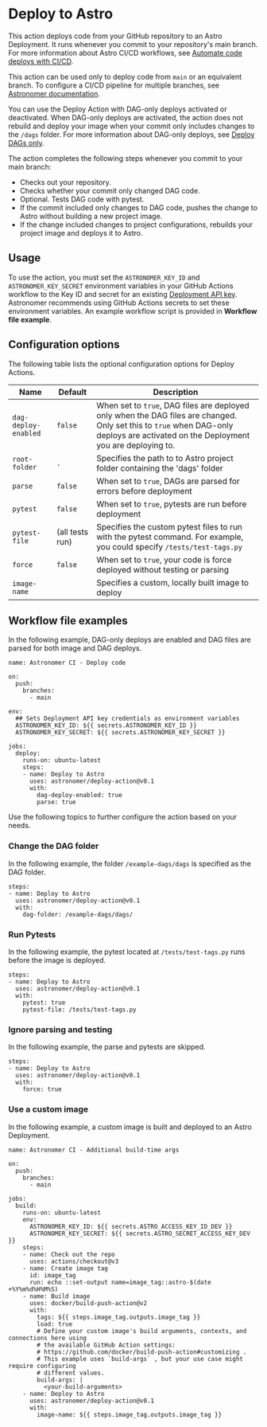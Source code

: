 # Deploy to Astro
This action deploys code from your GitHub repository to an Astro Deployment. It runs whenever you commit to your repository's main branch. For more information about Astro CI/CD workflows, see [Automate code deploys with CI/CD](https://docs.astronomer.io/astro/ci-cd).

This action can be used only to deploy code from `main` or an equivalent branch. To configure a CI/CD pipeline for multiple branches, see [Astronomer documentation](https://docs.astronomer.io/astro/ci-cd?tab=multiple%20branch#github-actions-dag-based-deploy). 

You can use the Deploy Action with DAG-only deploys activated or deactivated. When DAG-only deploys are activated, the action does not rebuild and deploy your image when your commit only includes changes to the `/dags` folder. For more information about DAG-only deploys, see [Deploy DAGs only](https://docs.astronomer.io/astro/deploy-code#deploy-dags-only).

The action completes the following steps whenever you commit to your main branch:

- Checks out your repository.
- Checks whether your commit only changed DAG code.
- Optional. Tests DAG code with pytest.
- If the commit included only changes to DAG code, pushes the change to Astro without building a new project image.
- If the change included changes to project configurations, rebuilds your project image and deploys it to Astro.

## Usage

To use the action, you must set the `ASTRONOMER_KEY_ID` and `ASTRONOMER_KEY_SECRET` environment variables in your GitHub Actions workflow to the Key ID and secret for an existing [Deployment API key](https://docs.astronomer.io/astro/api-keys). Astronomer recommends using GitHub Actions secrets to set these environment variables. An example workflow script is provided in **Workflow file example**. 

## Configuration options

The following table lists the optional configuration options for Deploy Actions.

| Name | Default | Description |
| ---|---|--- |
| `dag-deploy-enabled` | `false` | When set to `true`, DAG files are deployed only when the DAG files are changed. Only set this to `true` when DAG-only deploys are activated on the Deployment you are deploying to. |
| `root-folder` | `.` | Specifies the path to to Astro project folder containing the 'dags' folder | 
| `parse` | `false` | When set to `true`, DAGs are parsed for errors before deployment |
| `pytest` | `false` | When set to `true`, pytests are run before deployment |
| `pytest-file` | (all tests run) | Specifies the custom pytest files to run with the pytest command. For example, you could specify `/tests/test-tags.py`|
| `force` | `false` | When set to `true`, your code is force deployed without testing or parsing |
| `image-name` |  | Specifies a custom, locally built image to deploy |


## Workflow file examples


In the following example, DAG-only deploys are enabled and DAG files are parsed for both image and DAG deploys.

```
name: Astronomer CI - Deploy code

on:
  push:
    branches:
      - main

env:
  ## Sets Deployment API key credentials as environment variables
  ASTRONOMER_KEY_ID: ${{ secrets.ASTRONOMER_KEY_ID }}
  ASTRONOMER_KEY_SECRET: ${{ secrets.ASTRONOMER_KEY_SECRET }}

jobs:
  deploy:
    runs-on: ubuntu-latest
    steps:
    - name: Deploy to Astro
      uses: astronomer/deploy-action@v0.1
      with:
        dag-deploy-enabled: true
        parse: true
```

Use the following topics to further configure the action based on your needs.

### Change the DAG folder

In the following example, the folder `/example-dags/dags` is specified as the DAG folder.

```
steps:
- name: Deploy to Astro
  uses: astronomer/deploy-action@v0.1
  with:
    dag-folder: /example-dags/dags/
```

### Run Pytests

In the following example, the pytest located at `/tests/test-tags.py` runs before the image is deployed. 

```
steps:
- name: Deploy to Astro
  uses: astronomer/deploy-action@v0.1
  with:
    pytest: true
    pytest-file: /tests/test-tags.py
```

### Ignore parsing and testing

In the following example, the parse and pytests are skipped.

```
steps:
- name: Deploy to Astro
  uses: astronomer/deploy-action@v0.1
  with:
    force: true
```

### Use a custom image

In the following example, a custom image is built and deployed to an Astro Deployment.

```
name: Astronomer CI - Additional build-time args

on:
  push:
    branches:
      - main

jobs:
  build:
    runs-on: ubuntu-latest
    env:
      ASTRONOMER_KEY_ID: ${{ secrets.ASTRO_ACCESS_KEY_ID_DEV }}
      ASTRONOMER_KEY_SECRET: ${{ secrets.ASTRO_SECRET_ACCESS_KEY_DEV }}
    steps:
    - name: Check out the repo
      uses: actions/checkout@v3
    - name: Create image tag
      id: image_tag
      run: echo ::set-output name=image_tag::astro-$(date +%Y%m%d%H%M%S)
    - name: Build image
      uses: docker/build-push-action@v2
      with:
        tags: ${{ steps.image_tag.outputs.image_tag }}
        load: true
        # Define your custom image's build arguments, contexts, and connections here using
        # the available GitHub Action settings:
        # https://github.com/docker/build-push-action#customizing .
        # This example uses `build-args` , but your use case might require configuring
        # different values.
        build-args: |
          <your-build-arguments>
    - name: Deploy to Astro
      uses: astronomer/deploy-action@v0.1
      with:
        image-name: ${{ steps.image_tag.outputs.image_tag }}
      
```
